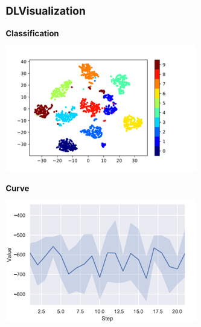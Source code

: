 # DLVisualization

## Classification
![t-SNE](doc/t-SNE.svg)

## Curve
![lineplot](doc/lineplot.png)